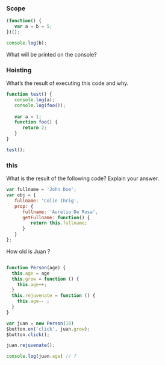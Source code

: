 ### Scope

```javascript
(function() {
   var a = b = 5;
})();

console.log(b);
```

What will be printed on the console?

### Hoisting

What’s the result of executing this code and why.

```javascript
function test() {
   console.log(a);
   console.log(foo());
   
   var a = 1;
   function foo() {
      return 2;
   }
}

test();
```
### this
What is the result of the following code? Explain your answer.

```javascript
var fullname = 'John Doe';
var obj = {
   fullname: 'Colin Ihrig',
   prop: {
      fullname: 'Aurelio De Rosa',
      getFullname: function() {
         return this.fullname;
      }
   }
};
```

How old is Juan ?

```javascript

function Person(age) {
  this.age = age
  this.grow = function () { 
    this.age++;
  }
  this.rejuvenate = function () {
    this.age-- ;
  }
}

var juan = new Person(18)
$button.on('click', juan.grow);
$button.click();

juan.rejuvenate();

console.log(juan.age) // ?
```
